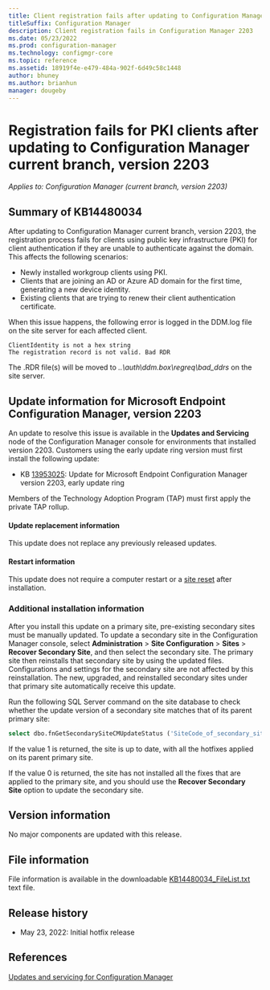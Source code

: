 ```yaml
---
title: Client registration fails after updating to Configuration Manager current branch, version 2203
titleSuffix: Configuration Manager
description: Client registration fails in Configuration Manager 2203
ms.date: 05/23/2022
ms.prod: configuration-manager
ms.technology: configmgr-core
ms.topic: reference
ms.assetid: 18919f4e-e479-484a-902f-6d49c58c1448
author: bhuney
ms.author: brianhun
manager: dougeby
---
```

# Registration fails for PKI clients after updating to Configuration Manager current branch, version 2203

*Applies to: Configuration Manager (current branch, version 2203)*

## Summary of KB14480034
After updating to Configuration Manager current branch, version 2203, the registration process fails for clients using public key infrastructure (PKI) for client authentication if they are unable to authenticate against the domain. This affects the following scenarios:

 - Newly installed workgroup clients using PKI.
 - Clients that are joining an AD or Azure AD domain for the first time, generating a new device identity.
 - Existing clients that are trying to renew their client authentication certificate.
 
When this issue happens, the following error is logged in the DDM.log file on the site server for each affected client.
   ```textgit s
   ClientIdentity is not a hex string
   The registration record is not valid. Bad RDR
   ```
The .RDR file(s) will be moved to *..\auth\ddm.box\regreq\bad_ddrs* on the site server.

## Update information for Microsoft Endpoint Configuration Manager, version 2203
An update to resolve this issue is available in the **Updates and Servicing** node of the Configuration Manager console for environments that installed version 2203. 
Customers using the early update ring version must first install the following update:
- KB [13953025](../../hotfix/2203/13953025.md): Update for Microsoft Endpoint Configuration Manager version 2203, early update ring

Members of the Technology Adoption Program (TAP) must first apply the private TAP rollup. 

#### Update replacement information
This update does not replace any previously released updates.

#### Restart information
This update does not require a computer restart or a [site reset](../../core/servers/manage/modify-your-infrastructure.md#bkmk_reset) after installation.

### Additional installation information
After you install this update on a primary site, pre-existing secondary sites must be manually updated. To update a secondary site in the Configuration Manager console, select **Administration** > **Site Configuration** > **Sites** >  **Recover Secondary Site**, and then select the secondary site. The primary site then reinstalls that secondary site by using the updated files. Configurations and settings for the secondary site are not affected by this reinstallation. The new, upgraded, and reinstalled secondary sites under that primary site automatically receive this update.

Run the following SQL Server command on the site database to check whether the update version of a secondary site matches that of its parent primary site:
   ```sql
   select dbo.fnGetSecondarySiteCMUpdateStatus ('SiteCode_of_secondary_site')
   ```
If the value 1 is returned, the site is up to date, with all the hotfixes applied on its parent primary site.

If the value 0 is returned, the site has not installed all the fixes that are applied to the primary site, and you should use the **Recover Secondary Site** option to update the secondary site.

## Version information
No major components are updated with this release.

## File information
File information is available in the downloadable [KB14480034_FileList.txt](https://aka.ms/KB14480034_FileList) text file.

## Release history
- May 23, 2022: Initial hotfix release

## References
[Updates and servicing for Configuration Manager](../../core/servers/manage/updates.md)